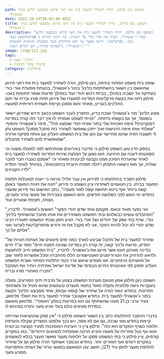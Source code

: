 ```yaml
---
path: השופט ניצן סילמן, הורה לשחרר למעצר בית את ראני פיראן ממבצעי הלינצ במור
  גאנשווילי
date: 2022-10-24T16:03:40.491Z
title: השופט ניצן סילמן, הורה לשחרר למעצר בית את ראני פיראן ממבצעי הלינצ במור
  ג'אנשווילי
description: "השופט ניצן סילמן, הורה לשחרר למעצר בית את ראני פיראן ממבצעי הלינצ
  במור ג'אנשווילי, הצית את אורי בורי על יושביה, בזז רכוש יהודים ב #פרעותשפא בעכו
  ועוד. בפרקליטות  דרשו מעצר עד תום ההליכים בשל מסוכנתו והראיות לאשמתו.
  ג'אנשווילי: \"פסיקה ארורה, דם יהודים הפקר''"
image: /img/111.jpg
tags:
  - הלינץ' בעכו
  - פרעות שומר החומות
category: פרקליטות
---
```

שופט בית משפט המחוזי בחיפה, ניצן סילמן, הורה לשחרר למעצר בית את ראני פיראן שהואשם בין השאר בהשתתפות בלינץ' במור ג'אנשווילי, בהצתת מסעדת אורי בורי בעתיקה על יושביה במהלך, בביזת רכוש יהודי ועוד במהלך פרעות שומר החומות בעכו. סילמן דחה את בקשת פרקליטות המדינה למעצרו של פיראן תחת סורג ובריח עד תום ההליכים בעניינו, מאחר והוא מסוכן וקיימת תשתית ראייתית למעשיו.


פצוע הלינץ' מור ג'אנשווילי שנכח בדיון, התפרץ לעבר השופט בכאב ודרש שפיראן יישאר במאסר, אך גם בקשתו נדחתה. "פניתי לשופט ואמרתי לו איך דבר כזה קורה במדינה דמוקרטית? איפה הזכויות שלי בתור אזרח יהודי שנפצע פה?", סיפר ג'אנשווילי והוסיף: "שאלתי אותו איפה הרגישות ואיך ייתכן שאפשר לשחרר כזה מחבל מסוכן? השופט נתן לי תשובה הזויה שהוא מתיישר עם הקו של בית המשפט העליון עם אותה פסיקה ארורה שמאפשרת להם לשחרר מחבלים".


בפסק הדין טען השופט סילמן כי מדובר באירועים שהתרחשו לפני למעלה משנה וכי מסוכנותו דעכה עם הרגיעה. הוא נשען על המלצת שירות המדינה לשחררו למעצר בית לאחר שהערכת הסיכון ממנו נקבעה לבינונית ומאחר וכי "אומנם בעברו חבר לחבר שולית, אך מאז נישואיו התמתן ו'חלה תפנית חיובית בהתנהגותו', במיוחד לאחר הולדת ילדיו הקטינים".

סילמן הסביר בהחלטתו כי לפיראן אין עבר פלילי ונראה כי ייענה למגבלות חלופת המעצר בביתו. בין הטעמים לשחרורו ציין השופט כי פיראן "חווה את חווית המעצר באופן קשה ביותר ואף ביטא תחושה קשה לאור מעצרו". כתב האישום נגד פיראן שנעצר בחודש יוני הוגש לפני כשלושה חודשים, והוא הואשם בעבירות של מעשי טרור גזעניים, הצתה, תקיפת שוטרים ועוד.

"אני נסער מאוד וכועס. מקומם אותי שדם יהודי הפקר" האשים ג'אנשווילי. לדבריו, "המחבלים עושים כבשלהם ובתי המשפט משחררים את אותו מחבל שהשתתף בלינץ' נגדי, שרף בתי עסק של יהודים ושל אורי בורי. הגיע הזמן שבתי המשפט יתעוררו ויבינו שדם יהודי לא יכול להיות הפקר. אני לא מקבל את זה ודורש מהפרקליטות לערער ואני אלחם על כך".

"שחרור למעצר בית של מחבל שביצע לאורך כמה ימים פיגועים של הצתות חנויות של יהודים, פרעות ולינץ' קשה, זה קורה רק במדינה שאינה חפצת חיים" מסר עו"ד חיים בלייכר מארגון חוננו אשר מייצג את ג'אנשווילי. לדבריו, "בית המשפט חייב להתעשת ולדאוג להרחיק את הטרוריסטים האנטישמיים הללו מהחברה ומכל אפשרות לחזור שוב על מעשיהם הרצחניים. אנו מצפים שיוגש ערר כנגד החלטת המחוזי ושבית המשפט העליון יפסוק לפי האינטרס החיים הבסיסי של מדינת ישראל ואזרחיה ויותיר את המחבל וחבריו מאחורי סורג ובריח".

השופט ניצן סילמן אמון מטעם מערכת המשפט בצפון על מרבית תיקי הפורעים, ומגלה בעקביות גישה סלחנית ומקלה מאוד בתנאי מעצרם ובעונשים שהוא מטיל על משתתפי הפרעות. בחודש ינואר הורה על שחרור של קוסאי עבאס, אחד ממבצעי הלינץ' הקשה במור ג'אנשווילי למעצר בית. בחודש אוקטובר שחרר למעצר בית את חאלד סלימאן, צעיר ערבי בן 21 מעכו שהשתתף גם הוא בפרעות במלון 'האפנדי'. סלימאן מואשם בסדרת סעיפים כולם בעלי מניע גזעני והודה במיוחס לו.

בדברי ההסבר להחלטתו כתב בין השאר השופט סילמן כי "אין ספק שהמציאות שהייתה קיימת בחודש מאי שככה, גם אם לא פסה, ויש בכך אלמנט המצדיק שקילה והעדפת חלופה כשרף המקרים הוא כזה". סילמן ציין כי הערכת המסוכנות לצעיר נקבעה כבינונית והוא אף נטל אחריות על מעשיו והביע חרטה ואמפתיה לנפגעים היהודים". כמו במקרים קודמים, ציין סילמן כי בתי המשפט פסקו על חלופות מעצר מאשר מעצר בכלא לנאשמים במקרים דומים ואף חמורים יותר. בחודש נובמבר אשתקד הורה סילמן גם על שחרור לחלופת מעצר לחסן עיד (27), תושב עכו המואשם במעשי טרור של הצתה והתפרעות ממניע גזעני.



















